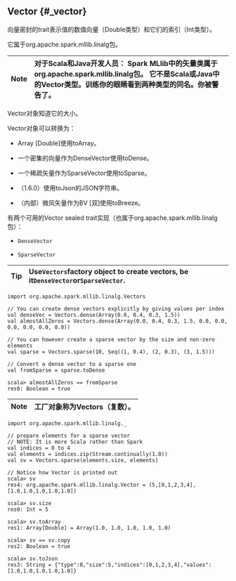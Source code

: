 ## Vector {#_vector}

向量密封的trait表示值的数值向量（Double类型）和它们的索引（Int类型）。

它属于org.apache.spark.mllib.linalg包。

| Note | 对于Scala和Java开发人员： Spark MLlib中的矢量类属于org.apache.spark.mllib.linalg包。 它不是Scala或Java中的Vector类型。训练你的眼睛看到两种类型的同名。你被警告了。 |
| :---: | :--- |


Vector对象知道它的大小。

Vector对象可以转换为：

* Array \[Double\]使用toArray。

* 一个密集的向量作为DenseVector使用toDense。

* 一个稀疏矢量作为SparseVector使用toSparse。 

* （1.6.0）使用toJson的JSON字符串。 

* （内部）微风矢量作为BV \[双\]使用toBreeze。

有两个可用的Vector sealed trait实现（也属于org.apache.spark.mllib.linalg包）：

* `DenseVector`

* `SparseVector`

| Tip | Use`Vectors`factory object to create vectors, be it`DenseVector`or`SparseVector`. |
| :---: | :--- |


```
import org.apache.spark.mllib.linalg.Vectors

// You can create dense vectors explicitly by giving values per index
val denseVec = Vectors.dense(Array(0.0, 0.4, 0.3, 1.5))
val almostAllZeros = Vectors.dense(Array(0.0, 0.4, 0.3, 1.5, 0.0, 0.0, 0.0, 0.0, 0.0, 0.0))

// You can however create a sparse vector by the size and non-zero elements
val sparse = Vectors.sparse(10, Seq((1, 0.4), (2, 0.3), (3, 1.5)))

// Convert a dense vector to a sparse one
val fromSparse = sparse.toDense

scala> almostAllZeros == fromSparse
res0: Boolean = true
```

| Note | 工厂对象称为Vectors（复数）。 |
| :---: | :--- |


```
import org.apache.spark.mllib.linalg._

// prepare elements for a sparse vector
// NOTE: It is more Scala rather than Spark
val indices = 0 to 4
val elements = indices.zip(Stream.continually(1.0))
val sv = Vectors.sparse(elements.size, elements)

// Notice how Vector is printed out
scala> sv
res4: org.apache.spark.mllib.linalg.Vector = (5,[0,1,2,3,4],[1.0,1.0,1.0,1.0,1.0])

scala> sv.size
res0: Int = 5

scala> sv.toArray
res1: Array[Double] = Array(1.0, 1.0, 1.0, 1.0, 1.0)

scala> sv == sv.copy
res2: Boolean = true

scala> sv.toJson
res3: String = {"type":0,"size":5,"indices":[0,1,2,3,4],"values":[1.0,1.0,1.0,1.0,1.0]}
```















